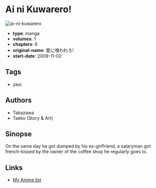# Ai ni Kuwarero!

![ai-ni-kuwarero](https://cdn.myanimelist.net/images/manga/1/80679.jpg)

-   **type**: manga
-   **volumes**: 1
-   **chapters**: 6
-   **original-name**: 愛に喰われろ!
-   **start-date**: 2009-11-02

## Tags

-   yaoi

## Authors

-   Takazawa
-   Taeko (Story & Art)

## Sinopse

On the same day he got dumped by his ex-girlfriend, a salaryman got french-kissed by the owner of the coffee shop he regularly goes to.

## Links

-   [My Anime list](https://myanimelist.net/manga/45717/Ai_ni_Kuwarero)
